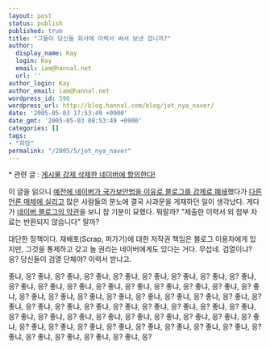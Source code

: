 ```yaml
---
layout: post
status: publish
published: true
title: "그들이 당신들 회사에 이력서 써서 보낸 겁니까?"
author:
  display_name: Kay
  login: Kay
  email: iam@hannal.net
  url: ''
author_login: Kay
author_email: iam@hannal.net
wordpress_id: 596
wordpress_url: http://blog.hannal.com/blog/jot_nya_naver/
date: '2005-05-03 17:53:49 +0900'
date_gmt: '2005-05-03 08:53:49 +0900'
categories: []
tags:
- "희망"
permalink: "/2005/5/jot_nya_naver"
---
```

<p>* 관련 글 : <a href="http://blog.naver.com/kickthebaby/20012281012">게시물 강제 삭제한 네이버에 항의한다!</a></p>
<p>이 글을 읽으니 <a href="http://blog.naver.com/dominic74/60005675560">예전에 네이버가 국가보안법을 이유로 블로그를 강제로 폐쇄</a>했다가 <a href="http://www.ohmynews.com/ArticleView/article_view.asp?menu=c10100&no=186828&rel_no=1&back_url=">다른 언론 매체에 실리고</a> 많은 사람들의 분노에 결국 사과문을 게재하던 일이 생각났다. 게다가 <a href="http://blog.dreamwiz.com/lowjang/4264209">네이버 블로그의 약관</a>을 보니 참 기분이 묘했다. 뭐랄까? "제출한 이력서 외 첨부 자료는 반환되지 않습니다" 랄까?</p>
<p>대단한 정책이다. 재배포(Scrap, 퍼가기)에 대한 저작권 책임은 블로그 이용자에게 있지만, 그것을 통제하고 갖고 놀 권리는 네이버에게도 있다는 거다. 무섭네. 검열이냐? 응? 당신들이 검열 단체야? 이력서 받냐고.</p>
<p>좋냐, 응? 좋냐, 응? 좋냐, 응? 좋냐, 응? 좋냐, 응? 좋냐, 응? 좋냐, 응? 좋냐, 응? 좋냐, 응? 좋냐, 응? 좋냐, 응? 좋냐, 응? 좋냐, 응? 좋냐, 응? 좋냐, 응? 좋냐, 응? 좋냐, 응? 좋냐, 응? 좋냐, 응? 좋냐, 응? 좋냐, 응? 좋냐, 응? 좋냐, 응? 좋냐, 응? 좋냐, 응? 좋냐, 응? 좋냐, 응? 좋냐, 응? 좋냐, 응? 좋냐, 응? 좋냐, 응? 좋냐, 응? 좋냐, 응? 좋냐, 응? 좋냐, 응? 좋냐, 응? 좋냐, 응? 좋냐, 응? 좋냐, 응? 좋냐, 응? 좋냐, 응? 좋냐, 응? 좋냐, 응? 좋냐, 응? 좋냐, 응? 좋냐, 응? 좋냐, 응? 좋냐, 응? 좋냐, 응? 좋냐, 응? 좋냐, 응? 좋냐, 응? 좋냐, 응? 좋냐, 응? 좋냐, 응? 좋냐, 응? 좋냐, 응?</p>
